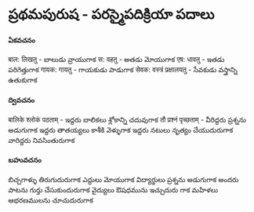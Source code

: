 # ప్రథమపురుష - పరస్మైపదిక్రియా పదాలు 

#### ఏకవచనం 
बाल: लिखतु - బాలుడు వ్రాయుగాక 
स: वहतु -  అతడు మోయుగాక 
एष: धावतु - ఇతడు పరిగెత్తుగాక 
गायक: गायतु - గాయకుడు పాడుగాక 
सेवक: वस्त्रं प्रक्षालयतु - సేవకుడు వస్త్రాన్ని ఉతుకుగాక 

#### ద్వివచనం
बालिके श्लोकं पठताम् - ఇద్దరు బాలికలు శ్లోకాన్ని చదువుగాక 
तौ प्रश्नं पृच्छताम् -  వీరిద్దరు ప్రశ్నను అడుగుగాక 
ఇద్దరు తాతయ్యలు కాశీకి వెళ్ళుగాక 
ఇద్దరు నటులు నృత్యం చేయుదురుగాక 
వారిద్దరు నివసింతురుగాక 

#### బహువచనం
బిచ్చగాళ్ళు తిరుగుదురుగాక 
ఎద్దులు మోయుగాక 
విద్యార్థులు ప్రశ్నను అడుగుగాక 
అందరు పాటను గుర్తు చేసుకుందురుగాక 
వైద్యులు ఔషధమును ఇచ్చుదురు గాక 
మహిళలు ఆభరణములను చూచుదురుగాక  